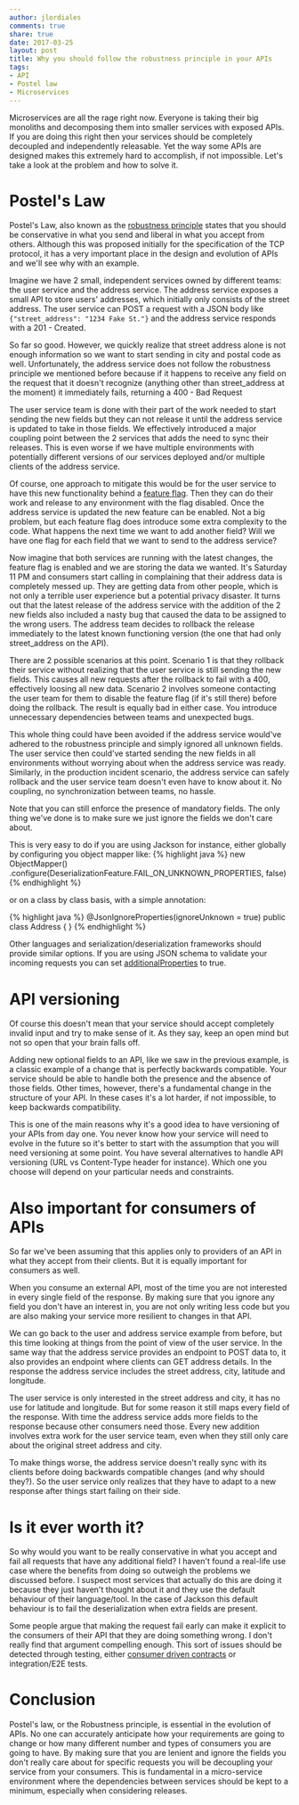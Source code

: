 ```yaml
---
author: jlordiales
comments: true
share: true
date: 2017-03-25
layout: post
title: Why you should follow the robustness principle in your APIs
tags:
- API
- Postel law
- Microservices
---
```

Microservices are all the rage right now. Everyone is taking their big monoliths
and decomposing them into smaller services with exposed APIs. If you are doing
this right then your services should be completely decoupled and independently
releasable. Yet the way some APIs are designed makes this extremely hard to
accomplish, if not impossible.
Let's take a look at the problem and how to solve it.

# Postel's Law
Postel's Law, also known as the [robustness
principle](https://www.wikiwand.com/en/Robustness_principle) states that you
should be conservative in what you send and liberal in what you accept from
others.  Although this was proposed initially for the specification of the TCP
protocol, it has a very important place in the design and evolution of APIs and
we'll see why with an example.

Imagine we have 2 small, independent services owned by different teams: the user
service and the address service. The address service exposes a small API to
store users' addresses, which initially only consists of the street address.  The
user service can POST a request with a JSON body like `{"street_address": "1234
Fake St."}` and the address service responds with a 201 - Created.

So far so good. However, we quickly realize that street address alone is not
enough information so we want to start sending in city and postal code as well.
Unfortunately, the address service does not follow the robustness principle we
mentioned before because if it happens to receive any field on the request that
it doesn't recognize (anything other than street_address at the moment) it
immediately fails, returning a 400 - Bad Request

The user service team is done with their part of the work needed to start
sending the new fields but they can not release it until the address service is
updated to take in those fields.  We effectively introduced a major coupling
point between the 2 services that adds the need to sync their releases. This is
even worse if we have multiple environments with potentially different versions
of our services deployed and/or multiple clients of the address service.

Of course, one approach to mitigate this would be for the user service to have
this new functionality behind a [feature
flag](https://martinfowler.com/bliki/FeatureToggle.html). Then they can do their
work and release to any environment with the flag disabled. Once the address
service is updated the new feature can be enabled.
Not a big problem, but each feature flag does introduce some extra complexity to
the code. What happens the next time we want to add another field? Will we have
one flag for each field that we want to send to the address service?

Now imagine that both services are running with the latest changes, the feature
flag is enabled and we are storing the data we wanted. It's Saturday 11 PM
and consumers start calling in complaining that their address data is completely
messed up. They are getting data from other people, which is not only a terrible
user experience but a potential privacy disaster.
It turns out that the latest release of the address service with the addition of
the 2 new fields also included a nasty bug that caused the data to be assigned
to the wrong users.
The address team decides to rollback the release immediately to the latest known
functioning version (the one that had only street_address on the API).

There are 2 possible scenarios at this point. Scenario 1 is that they rollback
their service without realizing that the user service is still sending the new
fields. This causes all new requests after the rollback to fail with a 400,
effectively loosing all new data.
Scenario 2 involves someone contacting the user team for them to disable the
feature flag (if it's still there) before doing the rollback.
The result is equally bad in either case. You introduce unnecessary dependencies
between teams and unexpected bugs.

This whole thing could have been avoided if the address service would've
adhered to the robustness principle and simply ignored all unknown fields.
The user service then could've started sending the new fields in all
environments without worrying about when the address service was ready.
Similarly, in the production incident scenario, the address service can safely
rollback and the user service team doesn't even have to know about it. No
coupling, no synchronization between teams, no hassle.

Note that you can still enforce the presence of mandatory fields. The only thing
we've done is to make sure we just ignore the fields we don't care about.

This is very easy to do if you are using Jackson for instance, either globally
by configuring you object mapper like:
{% highlight java %}
new ObjectMapper()
  .configure(DeserializationFeature.FAIL_ON_UNKNOWN_PROPERTIES, false)
{% endhighlight %}

or on a class by class basis, with a simple annotation:

{% highlight java %}
@JsonIgnoreProperties(ignoreUnknown = true)
public class Address {
}
{% endhighlight %}

Other languages and serialization/deserialization frameworks should provide
similar options.
If you are using JSON schema to validate your incoming requests you can set
[additionalProperties](http://json-schema.org/latest/json-schema-validation.html#rfc.section.5.18) to true.

# API versioning
Of course this doesn't mean that your service should accept completely invalid
input and try to make sense of it. As they say, keep an open mind but not so
open that your brain falls off.

Adding new optional fields to an API, like we saw in the previous example, is a classic
example of a change that is perfectly backwards compatible. Your service should
be able to handle both the presence and the absence of those fields.
Other times, however, there's a fundamental change in the structure of your API.
In these cases it's a lot harder, if not impossible, to keep backwards
compatibility. 

This is one of the main reasons why it's a good idea to have versioning of your
APIs from day one. You never know how your service will need to evolve in the
future so it's better to start with the assumption that you will need versioning
at some point. 
You have several alternatives to handle API versioning (URL vs Content-Type
header for instance). Which one you choose will depend on your particular needs
and constraints.

# Also important for consumers of APIs
So far we've been assuming that this applies only to providers of an API in what
they accept from their clients. But it is equally important for consumers as
well.

When you consume an external API, most of the time you are not interested in
every single field of the response. By making sure that you ignore any field you
don't have an interest in, you are not only writing less code but you are also
making your service more resilient to changes in that API.

We can go back to the user and address service example from before, but this
time looking at things from the point of view of the user service. In the same
way that the address service provides an endpoint to POST data to, it also
provides an endpoint where clients can GET address details. In the response the
address service includes the street address, city, latitude and longitude.

The user service is only interested in the street address and city, it has no
use for latitude and longitude. But for some reason it still maps every field
of the response. With time the address service adds more fields to the response
because other consumers need those. Every new addition involves extra work for
the user service team, even when they still only care about the original street
address and city.

To make things worse, the address service doesn't really sync with its clients
before doing backwards compatible changes (and why should they?). So the user
service only realizes that they have to adapt to a new response after things
start failing on their side.

# Is it ever worth it?
So why would you want to be really conservative in what you accept and fail all
requests that have any additional field? 
I haven't found a real-life use case where the benefits from doing so outweigh
the problems we discussed before.
I suspect most services that actually do this are doing it because they just
haven't thought about it and they use the default behaviour of their
language/tool. In the case of Jackson this default behaviour is to fail the
deserialization when extra fields are present.

Some people argue that making the request fail early can make it explicit to the
consumers of their API that they are doing something wrong. I don't really find
that argument compelling enough. This sort of issues should be detected through
testing, either [consumer driven
contracts](https://martinfowler.com/articles/consumerDrivenContracts.html) or
integration/E2E tests.

# Conclusion
Postel's law, or the Robustness principle, is essential in the evolution of
APIs. No one can accurately anticipate how your requirements are going to change
or how many different number and types of consumers you are going to have. By
making sure that you are lenient and ignore the fields you don't really care
about for specific requests you will be decoupling your service from your
consumers. This is fundamental in a micro-service environment where the
dependencies between services should be kept to a minimum, especially when
considering releases.

